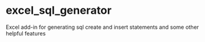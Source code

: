 # excel_sql_generator
Excel add-in for generating sql create and insert statements and some other helpful features
